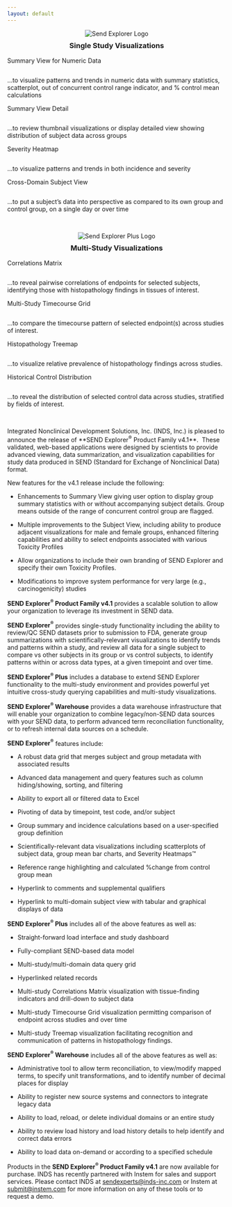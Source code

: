 ```yaml
---
layout: default
---
```


<div style="text-align:center">
  <img src="/assets/images/se-small.jpg" style="margin-bottom: -1em" alt="Send Explorer Logo">
  <h3>Single Study Visualizations</h3>
</div>
<div class="pure-g">
  <div class="pure-u-1-2">
    <p class="thumbtitle">Summary View for Numeric Data</p>
    <a href="/assets/se-images/Slide2.PNG" 
       data-lightbox="slide-2"
       data-title="Summary View for Numeric Data"> 
      <img class="thumbsize" src="/assets/se-images/Slide2.PNG" alt="" />
    </a>
    <p class="thumbsize">…to visualize patterns and trends in numeric data with summary statistics, scatterplot, out of concurrent control range indicator, and % control mean calculations</p>
  </div>
  <div class="pure-u-1-2">
    <p class="thumbtitle">Summary View Detail</p>
    <a href="/assets/se-images/Slide3.PNG" 
       data-lightbox="slide-3"
       data-title="Summary View Detail"> 
      <img class="thumbsize" src="/assets/se-images/Slide3.PNG" alt="" />
    </a>
    <p class="thumbsize">…to review thumbnail visualizations or display detailed view showing distribution of subject data across groups</p>
  </div>
  <div class="pure-u-1-2">
    <p class="thumbtitle">Severity Heatmap</p>
    <a href="/assets/se-images/Slide1.PNG" 
       data-lightbox="slide-1"
       data-title="Severity Heatmap"> 
      <img class="thumbsize" src="/assets/se-images/Slide1.PNG" alt="" />
    </a>
    <p class="thumbsize">…to visualize patterns and trends in both incidence and severity</p>
  </div>
  <div class="pure-u-1-2">
    <p class="thumbtitle">Cross-Domain Subject View</p>
    <a href="/assets/se-images/Slide4.PNG" 
       data-lightbox="slide-4"
       data-title="Cross-Domain Subject View"> 
      <img class="thumbsize" src="/assets/se-images/Slide4.PNG" alt="" />
    </a>
    <p class="thumbsize">…to put a subject’s data into perspective as compared to its own group and control group, on a single day or over time</p>
  </div>
</div>
<p>&nbsp;</p>
<div style="text-align:center">
  <img src="/assets/images/se-plus-small.jpg" style="margin-bottom: -1em" alt="Send Explorer Plus Logo">
  <h3>Multi-Study Visualizations</h3>
</div>
<div class="pure-g">
  <div class="pure-u-1-2">
    <p class="thumbtitle">Correlations Matrix</p>
    <a href="/assets/se-images/Slide5.PNG" 
       data-lightbox="slide-5"
       data-title="Correlations Matrix"> 
      <img class="thumbsize" src="/assets/se-images/Slide5.PNG" alt="" />
    </a>
    <p class="thumbsize">…to reveal pairwise correlations of endpoints for selected subjects, identifying those with histopathology findings in tissues of interest.</p>
  </div>
  <div class="pure-u-1-2">
    <p class="thumbtitle">Multi-Study Timecourse Grid</p>
    <a href="/assets/se-images/Slide6.PNG" 
       data-lightbox="slide-6"
       data-title="Multi-Study Timecourse Grid"> 
      <img class="thumbsize" src="/assets/se-images/Slide6.PNG" alt="" />
    </a>
    <p class="thumbsize">…to compare the timecourse pattern of selected endpoint(s) across studies of interest.</p>
  </div>
  <div class="pure-u-1-2">
    <p class="thumbtitle">Histopathology Treemap</p>
    <a href="/assets/se-images/Slide7.PNG" 
       data-lightbox="slide-7"
       data-title="<a href=https://www.youtube.com/watch?v=UIXnvctzGw8>YouTube video show Muti-Study Histopathology Treemap in action</a>"> 
      <img class="thumbsize" src="/assets/se-images/Slide7.PNG" alt="" />
    </a>
    <p class="thumbsize">…to visualize relative prevalence of histopathology findings across studies.</p>
  </div>
  <div class="pure-u-1-2">
    <p class="thumbtitle">Historical Control Distribution</p>
    <a href="/assets/se-images/under-construction.gif" 
       data-lightbox="slide-8"> 
      <img class="thumbsize" src="/assets/se-images/under-construction.gif" alt="" />
    </a>
    <p class="thumbsize">…to reveal the distribution of selected control data across studies, stratified by fields of interest.</p>
  </div>
</div>
<p>&nbsp;</p>
Integrated Nonclinical Development Solutions, Inc. (INDS, Inc.) is
pleased to announce the release of **SEND Explorer<sup>®</sup> Product
Family v4.1**.  These validated, web-based applications were designed by
scientists to provide advanced viewing, data summarization, and
visualization capabilities for study data produced in SEND (Standard for
Exchange of Nonclinical Data) format.  

New features for the v4.1 release include the following:

-   Enhancements to Summary View giving user option to display group
    summary statistics with or without accompanying subject details.
    Group means outside of the range of concurrent control group
    are flagged.

-   Multiple improvements to the Subject View, including ability to
    produce adjacent visualizations for male and female groups, enhanced
    filtering capabilities and ability to select endpoints associated
    with various Toxicity Profiles

-   Allow organizations to include their own branding of SEND Explorer
    and specify their own Toxicity Profiles.

-   Modifications to improve system performance for very large
    (e.g., carcinogenicity) studies

**SEND Explorer<sup>®</sup> Product Family v4.1** provides a scalable
solution to allow your organization to leverage its investment in SEND
data.

**SEND Explorer<sup>®</sup>** provides single-study functionality
including the ability to review/QC SEND datasets prior to submission to
FDA, generate group summarizations with scientifically-relevant
visualizations to identify trends and patterns within a study, and
review all data for a single subject to compare vs other subjects in its
group or vs control subjects, to identify patterns within or across data
types, at a given timepoint and over time.

**SEND Explorer<sup>®</sup> Plus** includes a database to extend SEND
Explorer functionality to the multi-study environment and provides
powerful yet intuitive cross-study querying capabilities and multi-study
visualizations.

**SEND Explorer<sup>®</sup> Warehouse** provides a data warehouse
infrastructure that will enable your organization to combine
legacy/non-SEND data sources with your SEND data, to perform advanced
term reconciliation functionality, or to refresh internal data sources
on a schedule.

**SEND Explorer<sup>®</sup>** features include:

-   A robust data grid that merges subject and group metadata with
    associated results

-   Advanced data management and query features such as column
    hiding/showing, sorting, and filtering

-   Ability to export all or filtered data to Excel

-   Pivoting of data by timepoint, test code, and/or subject

-   Group summary and incidence calculations based on a user-specified
    group definition

-   Scientifically-relevant data visualizations including scatterplots
    of subject data, group mean bar charts, and Severity Heatmaps™

-   Reference range highlighting and calculated %change from control
    group mean

-   Hyperlink to comments and supplemental qualifiers

-   Hyperlink to multi-domain subject view with tabular and graphical
    displays of data

**SEND Explorer<sup>®</sup> Plus** includes all of the above features as
well as:

-   Straight-forward load interface and study dashboard

-   Fully-compliant SEND-based data model

-   Multi-study/multi-domain data query grid

-   Hyperlinked related records

-   Multi-study Correlations Matrix visualization with tissue-finding
    indicators and drill-down to subject data

-   Multi-study Timecourse Grid visualization permitting comparison of
    endpoint across studies and over time

-   Multi-study Treemap visualization facilitating recognition and
    communication of patterns in histopathology findings.

**SEND Explorer<sup>®</sup> Warehouse** includes all of the above
features as well as:

-   Administrative tool to allow term reconciliation, to view/modify
    mapped terms, to specify unit transformations, and to identify
    number of decimal places for display

-   Ability to register new source systems and connectors to integrate
    legacy data

-   Ability to load, reload, or delete individual domains or an entire
    study

-   Ability to review load history and load history details to help
    identify and correct data errors

-   Ability to load data on-demand or according to a specified schedule

Products in the **SEND Explorer<sup>®</sup> Product Family v4.1** are
now available for purchase. INDS has recently partnered with Instem for
sales and support services. Please contact INDS at
<sendexperts@inds-inc.com> or Instem at <submit@instem.com> for more
information on any of these tools or to request a demo.
